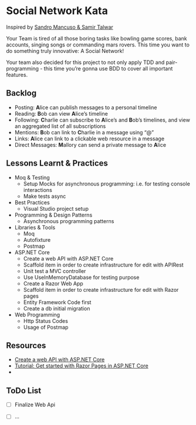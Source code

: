 # Social Network Kata
Inspired by [Sandro Mancuso & Samir Talwar](http://monospacedmonologues.com/post/49250842364/the-social-networking-kata)

Your Team is tired of all those boring tasks like bowling game scores, bank accounts, singing songs or commanding mars rovers. This time you want to do something truly innovative: A Social Network!

Your team also decided for this project to not only apply TDD and pair-programming - this time you’re gonna use BDD to cover all important features.

## Backlog

- Posting: **A**lice can publish messages to a personal timeline
- Reading: **B**ob can view **A**lice’s timeline
- Following: **C**harlie can subscribe to **A**lice’s and **B**ob’s timelines, and view an aggregated list of all subscriptions
- Mentions: **B**ob can link to **C**harlie in a message using “@”
- Links: **A**lice can link to a clickable web resource in a message
- Direct Messages: **M**allory can send a private message to **A**lice

## Lessons Learnt & Practices

- Moq & Testing
  - Setup Mocks for asynchronous programming: i.e. for testing console interactions
  - Make tests async
- Best Practices
  - Visual Studio project setup
- Programming & Design Patterns
  - Asynchronous programming patterns
- Libraries & Tools
  - Moq
  - Autofixture
  - Postmap
- ASP.NET Core
  - Create a web API with ASP.NET Core
  - Scaffold item in order to create infrastructure for edit with APIRest
  - Unit test a MVC controller
  - Use UseInMemoryDatabase for testing purpose
  - Create a Razor Web App
  - Scaffold item in order to create infrastructure for edit with Razor pages
  - Entity Framework Code first
  - Create a db initial migration
- Web Programming
  - Http Status Codes
  - Usage of Postmap

## Resources

- [Create a web API with ASP.NET Core](https://docs.microsoft.com/en-us/aspnet/core/tutorials/first-web-api?view=aspnetcore-3.0&tabs=visual-studio)
- [Tutorial: Get started with Razor Pages in ASP.NET Core](https://docs.microsoft.com/en-us/aspnet/core/tutorials/razor-pages/razor-pages-start?view=aspnetcore-3.0&tabs=visual-studio)
- 

## ToDo List

- [ ] Finalize Web Api
- [ ] ...



